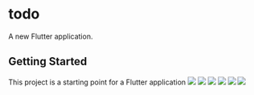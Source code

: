 # todo

A new Flutter application.

## Getting Started

This project is a starting point for a Flutter application
<img src="https://i.imgur.com/TfPt05W.jpeg">
<img src="https://i.imgur.com/eH92KnK.jpeg">
<img src="https://i.imgur.com/7dU34a2.jpeg">
<img src="https://i.imgur.com/6a4IhKR.jpeg">
<img src="https://i.imgur.com/1AIYi4H.jpeg">
<img src="https://i.imgur.com/nnBTjx5.jpeg">
